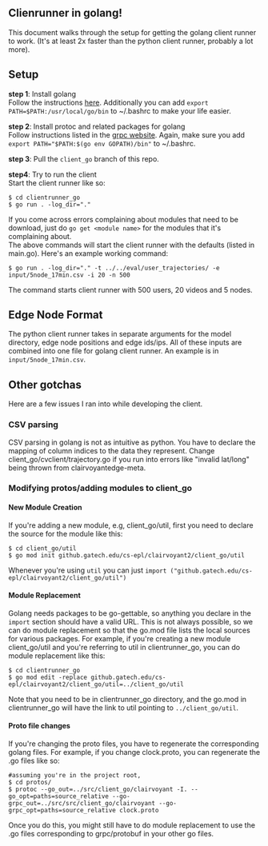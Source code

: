 ## Clienrunner in golang!  
This document walks through the setup for getting the golang client runner to work. (It's at least 2x faster than the python client runner, probably a lot more).  
## Setup  
__step 1__: Install golang  
Follow the instructions [here](https://go.dev/doc/install). Additionally you can add `export PATH=$PATH:/usr/local/go/bin` to ~/.bashrc to make your life easier.  
  
__step 2__: Install protoc and related packages for golang  
Follow instructions listed in the [grpc website](https://grpc.io/docs/languages/go/quickstart/). Again, make sure you add `export PATH="$PATH:$(go env GOPATH)/bin"` to ~/.bashrc.  
  
__step 3__: Pull the `client_go` branch of this repo.  
  
__step4__: Try to run the client  
Start the client runner like so:  
```shell  
$ cd clientrunner_go  
$ go run . -log_dir="."  
```  
If you come across errors complaining about modules that need to be download, just do `go get <module name>` for the modules that it's complaining about.  
The above commands will start the client runner with the defaults (listed in main.go). Here's an example working command:  
```shell  
$ go run . -log_dir="." -t ../../eval/user_trajectories/ -e input/5node_17min.csv -i 20 -n 500    
``` 
The command starts client runner with 500 users, 20 videos and 5 nodes.  
## Edge Node Format  
The python client runner takes in separate arguments for the model directory, edge node positions and edge ids/ips. All of these inputs are combined into one file for golang client runner. An example is in `input/5node_17min.csv`.  
## Other gotchas  
Here are a few issues I ran into while developing the client.  
### CSV parsing   
CSV parsing in golang is not as intuitive as python. You have to declare the mapping of column indices to the data they represent. Change client\_go/cvclient/trajectory.go if you run into errors like "invalid lat/long"  being thrown from clairvoyantedge-meta.   
### Modifying protos/adding modules to client\_go    
#### New Module Creation  
If you're adding a new module, e.g, client\_go/util, first you need to declare the source for the module like this:  
```shell  
$ cd client_go/util  
$ go mod init github.gatech.edu/cs-epl/clairvoyant2/client_go/util  
```  
Whenever you're using `util` you can just `import ("github.gatech.edu/cs-epl/clairvoyant2/client_go/util")`  
#### Module Replacement  
Golang needs packages to be go-gettable, so anything you declare in the `import` section should have a valid URL. This is not always possible, so we can do module replacement so that the go.mod file lists the local sources for various packages. For example, if you're creating a new module client\_go/util and you're referring to util in clientrunner\_go, you can do module replacement like this:  
```shell  
$ cd clientrunner_go  
$ go mod edit -replace github.gatech.edu/cs-epl/clairvoyant2/client_go/util=../client_go/util  
```  
Note that you need to be in clientrunner\_go directory, and the go.mod in clientrunner\_go will have the link to util pointing to `../client_go/util`.  
#### Proto file changes    
If you're changing the proto files, you have to regenerate the corresponding golang files. For example, if you change clock.proto, you can regenerate the .go files like so:  
```shell  
#assuming you're in the project root,  
$ cd protos/  
$ protoc --go_out=../src/client_go/clairvoyant -I. --go_opt=paths=source_relative --go-grpc_out=../src/src/client_go/clairvoyant --go-grpc_opt=paths=source_relative clock.proto  
```   
Once you do this, you might still have to do module replacement to use the .go files corresponding to grpc/protobuf in your other go files.  
 

